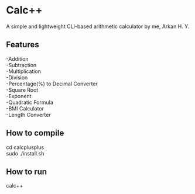 # Calc++
A simple and lightweight CLI-based arithmetic calculator by me, Arkan H. Y.  

## Features
-Addition  
-Subtraction  
-Multiplication  
-Division  
-Percentage(%) to Decimal Converter  
-Square Root  
-Exponent  
-Quadratic Formula  
-BMI Calculator  
-Length Converter  

## How to compile
cd calcplusplus  
sudo ./install.sh  
## How to run
calc++  
